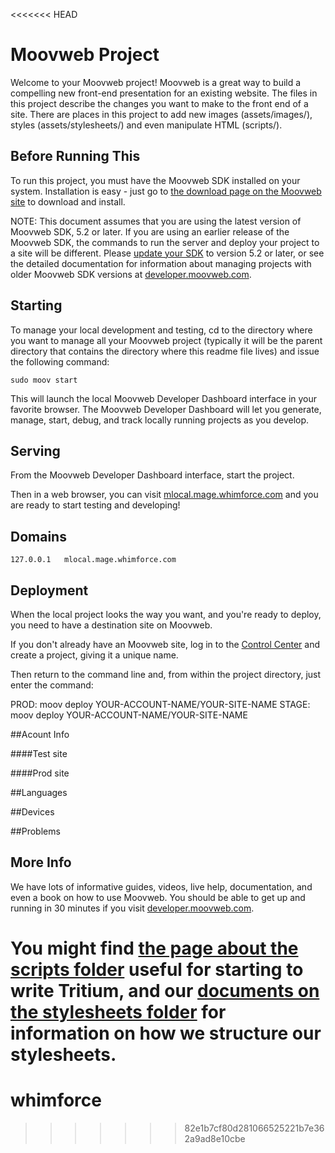<<<<<<< HEAD
# Moovweb Project
Welcome to your Moovweb project! Moovweb is a great way to build a compelling new front-end presentation for an existing website. The files in this project describe the changes you want to make to the front end of a site. There are places in this project to add new images (assets/images/), styles (assets/stylesheets/) and even manipulate HTML (scripts/).

## Before Running This
To run this project, you must have the Moovweb SDK installed on your system. Installation is easy - just go to [the download page on the Moovweb site](http://developer.moovweb.com/download) to download and install.

NOTE: This document assumes that you are using the latest version of Moovweb SDK, 5.2 or later. If you are using an earlier release of the Moovweb SDK, the commands to run the server and deploy your project to a site will be different. Please [update your SDK](http://developer.moovweb.com/download) to version 5.2 or later, or see the detailed documentation for information about managing projects with older Moovweb SDK versions at [developer.moovweb.com](http://developer.moovweb.com).

## Starting
To manage your local development and testing, cd to the directory where you want to manage all your Moovweb project (typically it will be the parent directory that contains the directory where this readme file lives) and issue the following command:

    sudo moov start

This will launch the local Moovweb Developer Dashboard interface in your favorite browser. The Moovweb Developer Dashboard will let you generate, manage, start, debug, and track locally running projects as you develop.

## Serving
From the Moovweb Developer Dashboard interface, start the project.

Then in a web browser, you can visit [mlocal.mage.whimforce.com](http://mlocal.mage.whimforce.com) and you are ready to start testing and developing!

## Domains

    127.0.0.1   mlocal.mage.whimforce.com

## Deployment
When the local project looks the way you want, and you're ready to deploy, you need to have a destination site on Moovweb.

If you don't already have an Moovweb site, log in to the [Control Center](http://console.moovweb.com) and create a project, giving it a unique name.

Then return to the command line and, from within the project directory, just enter the command:

   PROD:  moov deploy YOUR-ACCOUNT-NAME/YOUR-SITE-NAME
   STAGE: moov deploy YOUR-ACCOUNT-NAME/YOUR-SITE-NAME


##Acount Info

####Test site

####Prod site

##Languages

##Devices

##Problems

## More Info
We have lots of informative guides, videos, live help, documentation, and even a book on how to use Moovweb. You should be able to get up and running in 30 minutes if you visit [developer.moovweb.com](http://developer.moovweb.com).

You might find [the page about the scripts folder](http://developer.moovweb.com/docs/local/project_files) useful for starting to write Tritium, and our [documents on the stylesheets folder](http://developer.moovweb.com/docs/local/project_files/stylesheet) for information on how we structure our stylesheets.
=======
# whimforce
>>>>>>> 82e1b7cf80d281066525221b7e362a9ad8e10cbe
